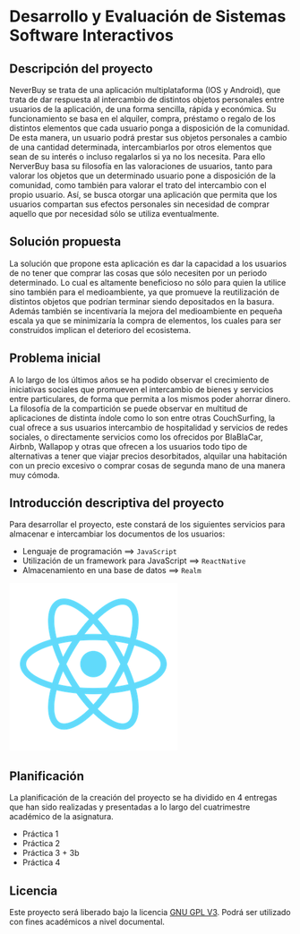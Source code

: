 # Desarrollo y Evaluación de Sistemas Software Interactivos

## Descripción del proyecto

NeverBuy se trata de una aplicación multiplataforma (IOS y Android), que trata de dar respuesta al intercambio de distintos objetos personales entre usuarios de la aplicación, de una forma sencilla, rápida y económica. Su funcionamiento se basa
en el alquiler, compra, préstamo o regalo de los distintos elementos que cada usuario ponga a disposición de la comunidad. De esta manera, un usuario podrá prestar sus objetos personales a cambio de una cantidad determinada, intercambiarlos por otros elementos que sean de su interés o incluso regalarlos si ya no los necesita.
Para ello NerverBuy basa su filosofía en las valoraciones de usuarios, tanto para valorar los objetos que un determinado usuario pone a disposición de la comunidad, como también para valorar el trato del intercambio con el propio usuario. Así, se busca otorgar una aplicación que permita que los usuarios compartan sus efectos personales sin necesidad de comprar aquello que por necesidad sólo se utiliza eventualmente.

## Solución propuesta

La solución que propone esta aplicación es dar la capacidad a los usuarios de no tener que comprar las cosas que sólo necesiten por un periodo determinado. Lo cual es altamente beneficioso no sólo para quien la utilice sino también para el medioambiente, ya que promueve la reutilización de distintos objetos que podrían terminar siendo depositados en la basura.
Además también se incentivaría la mejora del medioambiente en pequeña escala ya que se minimizaría la compra de elementos, los cuales para ser construidos implican el deterioro del ecosistema.

## Problema inicial

A lo largo de los últimos años se ha podido observar el crecimiento de iniciativas sociales que promueven el intercambio de bienes y servicios entre particulares, de forma que permita a los mismos poder ahorrar dinero. La filosofía de la compartición se puede observar en multitud de aplicaciones de distinta índole como lo son entre otras CouchSurfing, la cual ofrece a sus usuarios intercambio de hospitalidad y servicios de redes sociales, o directamente servicios como los ofrecidos por BlaBlaCar, Airbnb, Wallapop y otras que ofrecen a los usuarios todo tipo de alternativas a tener que viajar precios desorbitados, alquilar una habitación con un precio excesivo o comprar cosas de segunda mano de una manera muy cómoda.

## Introducción descriptiva del proyecto

Para desarrollar el proyecto, este constará de los siguientes servicios para almacenar e intercambiar los documentos de los usuarios:

- Lenguaje de programación ==> `JavaScript`
- Utilización de un framework para JavaScript ==> `ReactNative`
- Almacenamiento en una base de datos ==> `Realm`

![alt text](images/react-native.png "React Native")

## Planificación

La planificación de la creación del proyecto se ha dividido en 4 entregas que han sido realizadas y presentadas a lo largo del cuatrimestre académico de la asignatura.

- Práctica 1
- Práctica 2
- Práctica 3 + 3b
- Práctica 4

## Licencia
Este proyecto será liberado bajo la licencia [GNU GPL V3](https://github.com/RamonGago/Cloud-Computing_Project/blob/master/LICENSE). Podrá ser utilizado con fines académicos a nivel documental.
